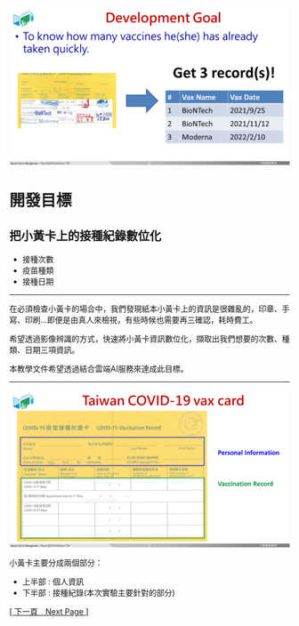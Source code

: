 ![Goal](images/goal.PNG)
# 開發目標
## 把小黃卡上的接種紀錄數位化
* 接種次數
* 疫苗種類
* 接種日期
---
在必須檢查小黃卡的場合中，我們發現紙本小黃卡上的資訊是很雜亂的，印章、手寫、印刷...即便是由真人來檢視，有些時候也需要再三確認，耗時費工。

希望透過影像辨識的方式，快速將小黃卡資訊數位化，擷取出我們想要的次數、種類、日期三項資訊。 

本教學文件希望透過結合雲端AI服務來達成此目標。

---

![認識小黃卡](images/vaxcard-intro.PNG)

小黃卡主要分成兩個部分：
* 上半部 : 個人資訊
* 下半部 : 接種紀錄(本次實驗主要針對的部分)

[[ 下一頁　Next Page ]](page2.md)
